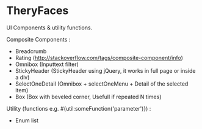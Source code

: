 TheryFaces
==========

UI Components & utility functions.

Composite Components :

* Breadcrumb
* Rating (http://stackoverflow.com/tags/composite-component/info)
* Omnibox (Inputtext filter)
* StickyHeader (StickyHeader using jQuery, it works in full page or inside a div)
* SelectOneDetail (Omnibox + selectOneMenu + Detail of the selected item)
* Box (Box with beveled corner, Usefull if repeated N times)

Utility (functions e.g. #{util:someFunction('parameter')}) :
* Enum list